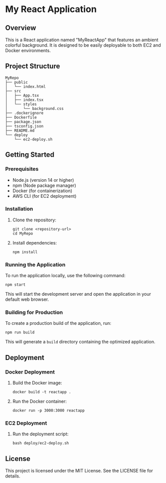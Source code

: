 # My React Application

## Overview
This is a React application named "MyReactApp" that features an ambient colorful background. It is designed to be easily deployable to both EC2 and Docker environments.

## Project Structure
```
MyRepo
├── public
│   └── index.html
├── src
│   ├── App.tsx
│   ├── index.tsx
│   └── styles
│       └── background.css
├── .dockerignore
├── Dockerfile
├── package.json
├── tsconfig.json
├── README.md
└── deploy
    └── ec2-deploy.sh
```

## Getting Started

### Prerequisites
- Node.js (version 14 or higher)
- npm (Node package manager)
- Docker (for containerization)
- AWS CLI (for EC2 deployment)

### Installation
1. Clone the repository:
   ```
   git clone <repository-url>
   cd MyRepo
   ```

2. Install dependencies:
   ```
   npm install
   ```

### Running the Application
To run the application locally, use the following command:
```
npm start
```
This will start the development server and open the application in your default web browser.

### Building for Production
To create a production build of the application, run:
```
npm run build
```
This will generate a `build` directory containing the optimized application.

## Deployment

### Docker Deployment
1. Build the Docker image:
   ```
   docker build -t reactapp .
   ```

2. Run the Docker container:
   ```
   docker run -p 3000:3000 reactapp
   ```

### EC2 Deployment
1. Run the deployment script:
   ```
   bash deploy/ec2-deploy.sh
   ```

## License
This project is licensed under the MIT License. See the LICENSE file for details.
